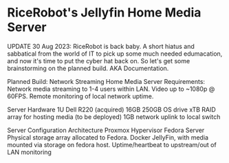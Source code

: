 # RiceRobot's Jellyfin Home Media Server 
UPDATE 30 Aug 2023: RiceRobot is back baby. A short hiatus and sabbatical from the world of IT to pick up some much needed edumacation, and now it's time to put the cyber hat back on.
So let's get some brainstorming on the planned build. AKA Documentation.

Planned Build: Network Streaming Home Media Server
Requirements:
  Network media streaming to 1-4 users within LAN.
  Video up to ~1080p @ 60FPS.
  Remote monitoring of local network uptime.
  
Server Hardware
  1U Dell R220 (acquired)
    16GB
    250GB OS drive
    xTB RAID array for hosting media (to be deployed)
    1GB network uplink to local switch

  Server Configuration Architecture
    Proxmox Hypervisor
      Fedora Server
        Physical storage array allocated to Fedora.
        Docker
          JellyFin, with media mounted via storage on fedora host.
          Uptime/heartbeat to upstream/out of LAN monitoring
